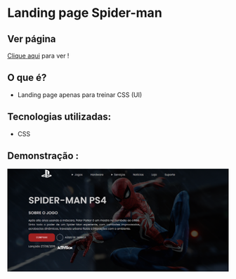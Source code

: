 # Landing page Spider-man

## Ver página

 <a target="_blank" rel="external" href="https://leandroncosta.github.io/page-spider-man/">Clique aqui</a> para ver !
 
## O que é?
- Landing page apenas para treinar CSS (UI)

## Tecnologias utilizadas:
- CSS

## Demonstração :

<img src="src/images/print.png"/>
